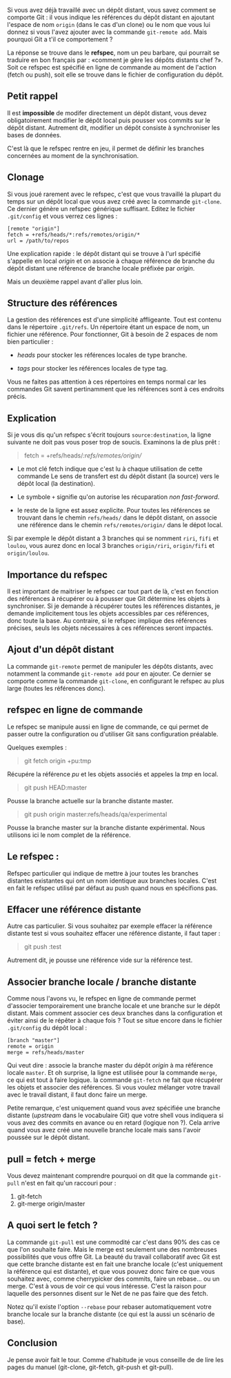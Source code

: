 <!-- 
.. link: 
.. description: 
.. tags: git, refspec, git-clone, git-remote, git-fetch, git-pull, git-push
.. date: 2011/10/09 17:53:00
.. title: Comprendre le refspec
.. slug: 
-->

Si vous avez déjà travaillé avec un dépôt distant, vous savez comment se
comporte Git : il vous indique les références du dépôt distant en
ajoutant l'espace de nom `origin` (dans le cas d'un clone) ou le nom que
vous lui donnez si vous l'avez ajouter avec la commande `git-remote add`.
Mais pourquoi Git a t'il ce comportement ?

La réponse se trouve dans le **refspec**, nom un peu barbare, qui pourrait
se traduire en bon français par : «comment je gère les dépôts distants
chef ?». Soit ce refspec est spécifié en ligne de commande au moment
de l'action (fetch ou push), soit elle se trouve dans le fichier de
configuration du dépôt.

Petit rappel
------------

Il est **impossible** de modifer directement un dépôt distant, vous devez
obligatoirement modifier le dépôt local puis pousser vos commits
sur le dépôt distant. Autrement dit, modifier un dépôt consiste à
synchroniser les bases de données.

C'est là que le refspec rentre en jeu, il permet de définir les branches
concernées au moment de la synchronisation.

Clonage
-------

Si vous joué rarement avec le refspec, c'est que vous travaillé la plupart
du temps sur un dépôt local que vous avez créé avec la commande `git-clone`.
Ce dernier génère un refspec générique suffisant. Editez le fichier
`.git/config` et vous verrez ces lignes :

    [remote "origin"]
    fetch = +refs/heads/*:refs/remotes/origin/*
    url = /path/to/repos

Une explication rapide : le dépôt distant qui se trouve à l'url spécifié
s'appelle en local *origin* et on associe à chaque référence de branche
du dépôt distant une référence de branche locale préfixée par *origin*.

Mais un deuxième rappel avant d'aller plus loin.

Structure des références
------------------------

La gestion des références est d'une simplicité affligeante. Tout est contenu
dans le répertoire `.git/refs`. Un répertoire étant un espace de nom, un
fichier une référence. Pour fonctionner, Git à besoin de 2 espaces de nom
bien particulier :

* *heads* pour stocker les références locales de type branche.

* *tags* pour stocker les références locales de type tag.

Vous ne faites pas attention à ces répertoires en temps normal car les
commandes Git savent pertinamment que les références sont à ces endroits
précis.

Explication
-----------

Si je vous dis qu'un refspec s'écrit toujours `source:destination`, la ligne
suivante ne doit pas vous poser trop de soucis. Examinons la de plus prêt :

> fetch = +refs/heads/*:refs/remotes/origin/*

* Le mot clé fetch indique que c'est lu à chaque utilisation de cette commande
  Le sens de transfert est du dépôt distant (la source) vers le dépôt local
  (la destination).

* Le symbole `+` signifie qu'on autorise les récuparation *non fast-forword*.

* le reste de la ligne est assez explicite. Pour toutes les références se
  trouvant dans le chemin `refs/heads/` dans le dépôt distant, on associe une
  référence dans le chemin `refs/remotes/origin/` dans le dépot local. 

Si par exemple le dépôt distant a 3 branches qui se nomment `riri`, `fifi` et
`loulou`, vous aurez donc en local 3 branches `origin/riri`, `origin/fifi` et
`origin/loulou`.

Importance du refspec
---------------------

Il est important de maitriser le refspec car tout part de là, c'est en fonction
des références à récupérer ou à pousser que Git détermine les objets à 
synchroniser. Si je demande à récupérer toutes les références distantes, je demande
implicitement tous les objets accessibles par ces références, donc toute la base.
Au contraire, si le refspec implique des références précises, seuls les objets
nécessaires à ces références seront impactés.

Ajout d'un dépôt distant
------------------------

La commande `git-remote` permet de manipuler les dépôts distants, avec
notamment la commande `git-remote add` pour en ajouter. Ce dernier se comporte
comme la commande `git-clone`, en configurant le refspec au plus
large (toutes les références donc).

refspec en ligne de commande
----------------------------

Le refspec se manipule aussi en ligne de commande, ce qui permet de passer
outre la configuration ou d'utiliser Git sans configuration préalable.

Quelques exemples :

> git fetch origin +pu:tmp

Récupére la référence *pu* et les objets associés et appeles la *tmp*
en local.

> git push HEAD:master

Pousse la branche actuelle sur la branche distante master.

> git push origin master:refs/heads/qa/experimental

Pousse la branche master sur la branche distante expérimental. Nous
utilisons ici le nom complet de la référence. 

Le refspec :
------------

Refspec particulier qui indique de mettre à jour toutes les branches
distantes existantes qui ont un nom identique aux branches locales. C'est en
fait le refspec utilisé par défaut au push quand nous en spécifions pas.

Effacer une référence distante
------------------------------

Autre cas particulier. Si vous souhaitez par exemple effacer la référence
distante test si vous souhaitez effacer une référence distante,
il faut taper :

> git push :test

Autrement dit, je pousse une référence vide sur la référence test.

Associer branche locale / branche distante
------------------------------------------

Comme nous l'avons vu, le refspec en ligne de commande permet d'associer
temporairement une branche locale et une branche sur le dépôt distant. Mais
comment associer ces deux branches dans la configuration et éviter ainsi de
le répêter à chaque fois ? Tout se situe encore dans le fichier
`.git/config` du dépôt local :

    [branch "master"]                                                                                   
    remote = origin                                                                             
    merge = refs/heads/master   

Qui veut dire : associe la branche master du dépôt *origin* à ma référence
locale `master`. Et oh surprise, la ligne est utilisée pour la commande
`merge`, ce qui est tout à faire logique. la commande `git-fetch` ne fait que
récupérer les objets et associer des références. Si vous voulez mélanger
votre travail avec le travail distant, il faut donc faire un merge.

Petite remarque, c'est uniquement quand vous avez spécifiée une branche
distante (*upstream* dans le vocabulaire Git) que votre shell vous indiquera
si vous avez des commits en avance ou en retard (logique non ?). Cela arrive
quand vous avez créé une nouvelle branche locale mais sans l'avoir poussée
sur le dépôt distant.

pull = fetch + merge
--------------------

Vous devez maintenant comprendre pourquoi on dit que la commande `git-pull`
n'est en fait qu'un raccouri pour :

1. git-fetch
2. git-merge origin/master

A quoi sert le fetch ?
----------------------

La commande `git-pull` est une commodité car c'est dans 90% des cas ce que l'on
souhaite faire. Mais le merge est seulement une des nombreuses possibilités que
vous offre Git. La beauté du travail collaboratif avec Git est que cette branche
distante est en fait une branche locale (c'est uniquement la référence qui est
distante), et que vous pouvez donc faire ce que vous souhaitez avec, comme
cherrypicker des commits, faire un rebase... ou un merge. C'est à vous de voir
ce qui vous intéresse. C'est la raison pour laquelle des personnes disent sur
le Net de ne pas faire que des fetch.

Notez qu'il existe l'option `--rebase` pour rebaser automatiquement votre
branche locale sur la branche distante (ce qui est la aussi un scénario de
base).

Conclusion
----------

Je pense avoir fait le tour. Comme d'habitude je vous conseille de de lire
les pages du manuel (git-clone, git-fetch, git-push et git-pull).
